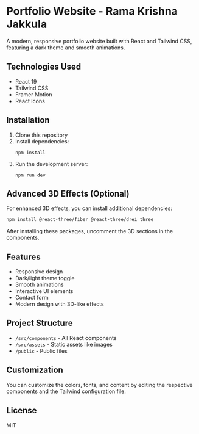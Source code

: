 # Portfolio Website - Rama Krishna Jakkula

A modern, responsive portfolio website built with React and Tailwind CSS, featuring a dark theme and smooth animations.

## Technologies Used

- React 19
- Tailwind CSS
- Framer Motion
- React Icons

## Installation

1. Clone this repository
2. Install dependencies:
   ```
   npm install
   ```
3. Run the development server:
   ```
   npm run dev
   ```

## Advanced 3D Effects (Optional)

For enhanced 3D effects, you can install additional dependencies:

```bash
npm install @react-three/fiber @react-three/drei three
```

After installing these packages, uncomment the 3D sections in the components.

## Features

- Responsive design
- Dark/light theme toggle
- Smooth animations
- Interactive UI elements
- Contact form
- Modern design with 3D-like effects

## Project Structure

- `/src/components` - All React components
- `/src/assets` - Static assets like images
- `/public` - Public files

## Customization

You can customize the colors, fonts, and content by editing the respective components and the Tailwind configuration file.

## License

MIT
